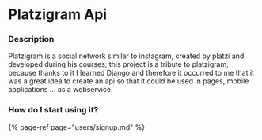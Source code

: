 # Platzigram Api

### Description

Platzigram is a social network similar to instagram, created by platzi and developed during his courses; this project is a tribute to platzigram, because thanks to it I learned Django and therefore it occurred to me that it was a great idea to create an api so that it could be used in pages, mobile applications ... as a webservice.

### How do I start using it?

{% page-ref page="users/signup.md" %}

